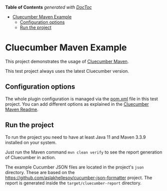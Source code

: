<!-- START doctoc generated TOC please keep comment here to allow auto update -->
<!-- DON'T EDIT THIS SECTION, INSTEAD RE-RUN doctoc TO UPDATE -->
**Table of Contents**  *generated with [DocToc](https://github.com/thlorenz/doctoc)*

- [Cluecumber Maven Example](#cluecumber-maven-example)
  - [Configuration options](#configuration-options)
  - [Run the project](#run-the-project)

<!-- END doctoc generated TOC please keep comment here to allow auto update -->

# Cluecumber Maven Example

This project demonstrates the usage of [Cluecumber Maven](../../maven).

This test project always uses the latest Cluecumber version.

## Configuration options

The whole plugin configuration is managed via the [pom.xml](pom.xml) file in this test project.
You can add different options as explained in the [Cluecumber Maven Readme](../../maven).

## Run the project

To run the project you need to have at least Java 11 and Maven 3.3.9 installed on your system.

Just run the Maven command ```mvn clean verify``` to see the report generation of Cluecumber in action.

The example Cucumber JSON files are located in the project's `json` directory. These are based on the https://github.com/aslakhellesoy/cucumber-json-formatter project.
The report is generated inside the `target/cluecumber-report` directory.

